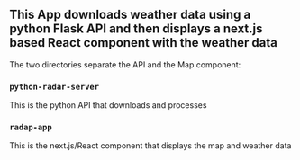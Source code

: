 ## This App downloads weather data using a python Flask API and then displays a next.js based React component with the weather data

The two directories separate the API and the Map component:

### `python-radar-server`

This is the python API that downloads and processes

### `radap-app`

This is the next.js/React component that displays the map and weather data
